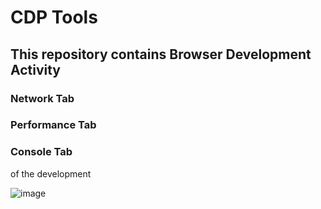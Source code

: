 # CDP Tools
## This repository contains Browser Development Activity
### Network Tab
### Performance Tab
### Console Tab 
of the development

![image](https://github.com/shahnawazm786/cdptools/assets/49604292/59a843a6-74d7-4a16-80f2-84085d9603d1)
